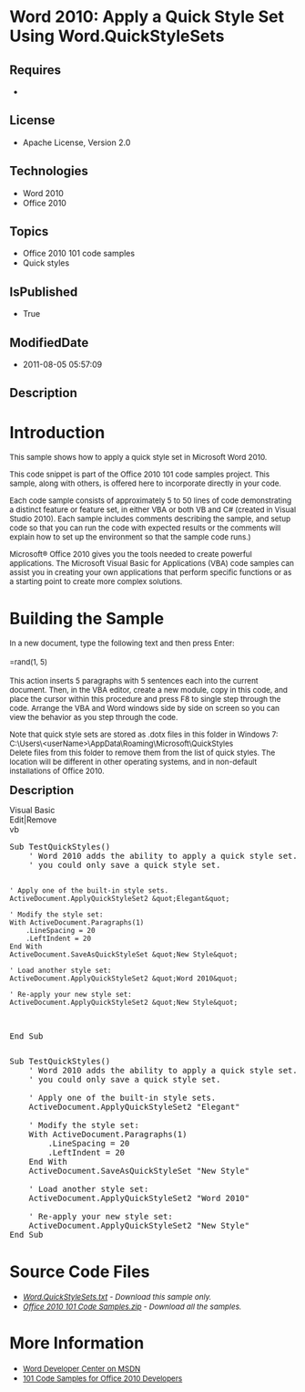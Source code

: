 # Word 2010: Apply a Quick Style Set Using Word.QuickStyleSets
## Requires
* 
## License
* Apache License, Version 2.0
## Technologies
* Word 2010
* Office 2010
## Topics
* Office 2010 101 code samples
* Quick styles
## IsPublished
* True
## ModifiedDate
* 2011-08-05 05:57:09
## Description

<h1>Introduction</h1>
<p><span style="font-size:small">This sample shows how to apply a quick style set in Microsoft Word 2010.</span></p>
<p><span style="font-size:small">This code snippet is part of the Office 2010 101 code samples project. This sample, along with others, is offered here to incorporate directly in your code.</span></p>
<p><span style="font-size:small">Each code sample consists of approximately 5 to 50 lines of code demonstrating a distinct feature or feature set, in either VBA or both VB and C# (created in Visual Studio 2010). Each sample includes comments describing the
 sample, and setup code so that you can run the code with expected results or the comments will explain how to set up the environment so that the sample code runs.)</span></p>
<p><span style="font-size:small">Microsoft&reg; Office 2010 gives you the tools needed to create powerful applications. The Microsoft Visual Basic for Applications (VBA) code samples can assist you in creating your own applications that perform specific functions
 or as a starting point to create more complex solutions.</span></p>
<h1><span>Building the Sample</span></h1>
<p><span style="font-size:small">In a new document, type the following text and then press Enter:</span><br>
<br>
<span style="font-size:small">=rand(1, 5)</span><br>
<br>
<span style="font-size:small">This action inserts 5 paragraphs with 5 sentences each into the current document. Then, in the VBA editor, create a new module, copy in this code, and place the cursor within this procedure and press F8 to single step through the
 code. Arrange the VBA and Word windows side by side on screen so you can view the behavior as you step through the code.</span></p>
<p><span style="font-size:small">Note that quick style sets are stored as .dotx files in this folder in Windows 7: C:\Users\&lt;userName&gt;\AppData\Roaming\Microsoft\QuickStyles</span><br>
<span style="font-size:small">Delete files from this folder to remove them from the list of quick styles. The location will be different in other operating systems, and in non-default installations of Office 2010.</span></p>
<p><span style="font-size:20px; font-weight:bold">Description</span></p>
<div class="scriptcode">
<div class="pluginEditHolder" pluginCommand="mceScriptCode">
<div class="title"><span>Visual Basic</span></div>
<div class="pluginLinkHolder"><span class="pluginEditHolderLink">Edit</span>|<span class="pluginRemoveHolderLink">Remove</span></div>
<span class="hidden">vb</span>
<pre class="hidden">Sub TestQuickStyles()
    ' Word 2010 adds the ability to apply a quick style set. Previously
    ' you could only save a quick style set.
   
    ' Apply one of the built-in style sets.
    ActiveDocument.ApplyQuickStyleSet2 &quot;Elegant&quot;
   
    ' Modify the style set:
    With ActiveDocument.Paragraphs(1)
        .LineSpacing = 20
        .LeftIndent = 20
    End With
    ActiveDocument.SaveAsQuickStyleSet &quot;New Style&quot;
   
    ' Load another style set:
    ActiveDocument.ApplyQuickStyleSet2 &quot;Word 2010&quot;
   
    ' Re-apply your new style set:
    ActiveDocument.ApplyQuickStyleSet2 &quot;New Style&quot;
End Sub</pre>
<div class="preview">
<pre class="vb"><span class="visualBasic__keyword">Sub</span>&nbsp;TestQuickStyles()&nbsp;
&nbsp;&nbsp;&nbsp;&nbsp;<span class="visualBasic__com">'&nbsp;Word&nbsp;2010&nbsp;adds&nbsp;the&nbsp;ability&nbsp;to&nbsp;apply&nbsp;a&nbsp;quick&nbsp;style&nbsp;set.&nbsp;Previously</span>&nbsp;
&nbsp;&nbsp;&nbsp;&nbsp;<span class="visualBasic__com">'&nbsp;you&nbsp;could&nbsp;only&nbsp;save&nbsp;a&nbsp;quick&nbsp;style&nbsp;set.</span>&nbsp;
&nbsp;&nbsp;&nbsp;&nbsp;
&nbsp;&nbsp;&nbsp;&nbsp;<span class="visualBasic__com">'&nbsp;Apply&nbsp;one&nbsp;of&nbsp;the&nbsp;built-in&nbsp;style&nbsp;sets.</span>&nbsp;
&nbsp;&nbsp;&nbsp;&nbsp;ActiveDocument.ApplyQuickStyleSet2&nbsp;<span class="visualBasic__string">&quot;Elegant&quot;</span>&nbsp;
&nbsp;&nbsp;&nbsp;&nbsp;
&nbsp;&nbsp;&nbsp;&nbsp;<span class="visualBasic__com">'&nbsp;Modify&nbsp;the&nbsp;style&nbsp;set:</span>&nbsp;
&nbsp;&nbsp;&nbsp;&nbsp;<span class="visualBasic__keyword">With</span>&nbsp;ActiveDocument.Paragraphs(<span class="visualBasic__number">1</span>)&nbsp;
&nbsp;&nbsp;&nbsp;&nbsp;&nbsp;&nbsp;&nbsp;&nbsp;.LineSpacing&nbsp;=&nbsp;<span class="visualBasic__number">20</span>&nbsp;
&nbsp;&nbsp;&nbsp;&nbsp;&nbsp;&nbsp;&nbsp;&nbsp;.LeftIndent&nbsp;=&nbsp;<span class="visualBasic__number">20</span>&nbsp;
&nbsp;&nbsp;&nbsp;&nbsp;<span class="visualBasic__keyword">End</span>&nbsp;<span class="visualBasic__keyword">With</span>&nbsp;
&nbsp;&nbsp;&nbsp;&nbsp;ActiveDocument.SaveAsQuickStyleSet&nbsp;<span class="visualBasic__string">&quot;New&nbsp;Style&quot;</span>&nbsp;
&nbsp;&nbsp;&nbsp;&nbsp;
&nbsp;&nbsp;&nbsp;&nbsp;<span class="visualBasic__com">'&nbsp;Load&nbsp;another&nbsp;style&nbsp;set:</span>&nbsp;
&nbsp;&nbsp;&nbsp;&nbsp;ActiveDocument.ApplyQuickStyleSet2&nbsp;<span class="visualBasic__string">&quot;Word&nbsp;2010&quot;</span>&nbsp;
&nbsp;&nbsp;&nbsp;&nbsp;
&nbsp;&nbsp;&nbsp;&nbsp;<span class="visualBasic__com">'&nbsp;Re-apply&nbsp;your&nbsp;new&nbsp;style&nbsp;set:</span>&nbsp;
&nbsp;&nbsp;&nbsp;&nbsp;ActiveDocument.ApplyQuickStyleSet2&nbsp;<span class="visualBasic__string">&quot;New&nbsp;Style&quot;</span>&nbsp;
<span class="visualBasic__keyword">End</span>&nbsp;<span class="visualBasic__keyword">Sub</span></pre>
</div>
</div>
</div>
<h1><span>Source Code Files</span></h1>
<ul>
<li><span style="font-size:small"><em><em><a id="26240" href="/site/view/file/26240/1/Word.QuickStyleSets.txt">Word.QuickStyleSets.txt</a>&nbsp;- Download this sample only.<br>
</em></em></span></li><li><span style="font-size:small"><em><em><a id="26241" href="/site/view/file/26241/1/Office%202010%20101%20Code%20Samples.zip">Office 2010 101 Code Samples.zip</a>&nbsp;- Download all the samples.</em></em></span>
</li></ul>
<h1>More Information</h1>
<ul>
<li><span style="font-size:small"><a href="http://msdn.microsoft.com/en-us/office/aa905482">Word Developer Center on MSDN</a></span>
</li><li><span style="font-size:small"><a href="http://msdn.microsoft.com/en-us/office/hh360994">101 Code Samples for Office 2010 Developers</a></span>
</li></ul>
